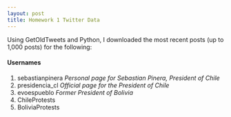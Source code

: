 ```yaml
---
layout: post
title: Homework 1 Twitter Data
---
```


Using GetOldTweets and Python, I downloaded the most recent posts (up to 1,000 posts) for the following:

#### **Usernames**
1. sebastianpinera
*Personal page for Sebastian Pinera, President of Chile*
2. presidencia_cl
*Official page for the President of Chile*
3. evoespueblo
*Former President of Bolivia*
1. ChileProtests
2. BoliviaProtests
